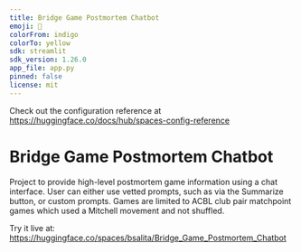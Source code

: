 ```yaml
---
title: Bridge Game Postmortem Chatbot
emoji: 🥸
colorFrom: indigo
colorTo: yellow
sdk: streamlit
sdk_version: 1.26.0
app_file: app.py
pinned: false
license: mit
---
```


Check out the configuration reference at https://huggingface.co/docs/hub/spaces-config-reference

# Bridge Game Postmortem Chatbot

Project to provide high-level postmortem game information using a chat interface. User can either use vetted prompts, such as via the Summarize button, or custom prompts. Games are limited to ACBL club pair matchpoint games which used a Mitchell movement and not shuffled.

Try it live at: https://huggingface.co/spaces/bsalita/Bridge_Game_Postmortem_Chatbot
